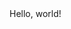 <!DOCTYPE html>
<html lang ="en" dir ="ltr">
  <head>
    <meta charset="utf-8">
    <title> hello </title>
  </head>
  <body>
    Hello, world!
  </body>
</html>
